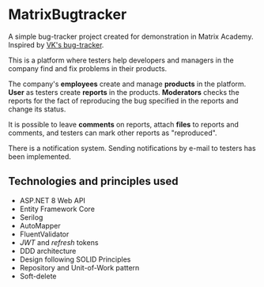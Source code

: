 # MatrixBugtracker

A simple bug-tracker project created for demonstration in Matrix Academy. Inspired by [VK's bug-tracker](https://vk.com/testing). 

This is a platform where testers help developers and managers in the company find and fix problems in their products.

The company's __employees__ create and manage __products__ in the platform. __User__ as testers create __reports__ in the products. __Moderators__ checks the reports for the fact of reproducing the bug specified in the reports and change its status.

It is possible to leave __comments__ on reports, attach __files__ to reports and comments, and testers can mark other reports as "reproduced".

There is a notification system. Sending notifications by e-mail to testers has been implemented.

## Technologies and principles used

* ASP.NET 8 Web API
* Entity Framework Core
* Serilog
* AutoMapper
* FluentValidator
* _JWT_ and _refresh_ tokens
* DDD architecture
* Design following SOLID Principles
* Repository and Unit-of-Work pattern
* Soft-delete 